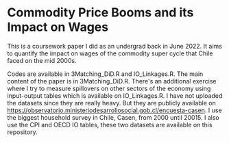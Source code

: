 # Commodity Price Booms and its Impact on Wages
This is a coursework paper I did as an undergrad back in June 2022. It aims to quantify the impact on wages of the commodity super cycle that Chile faced on the mid 2000s.

Codes are available in 3Matching_DiD.R and IO_Linkages.R. The main content of the paper is in 3Matching_DiD.R. There's an additional exercise where I try to measure spillovers on other sectors of the economy using input-output tables which is available on IO_Linkages.R. I have not uploaded the datasets since they are really heavy. But they are publicly available on https://observatorio.ministeriodesarrollosocial.gob.cl/encuesta-casen. I use the biggest household survey in Chile, Casen, from 2000 until 20015. I also use the CPI and OECD IO tables, these two datasets are available on this repository. 

